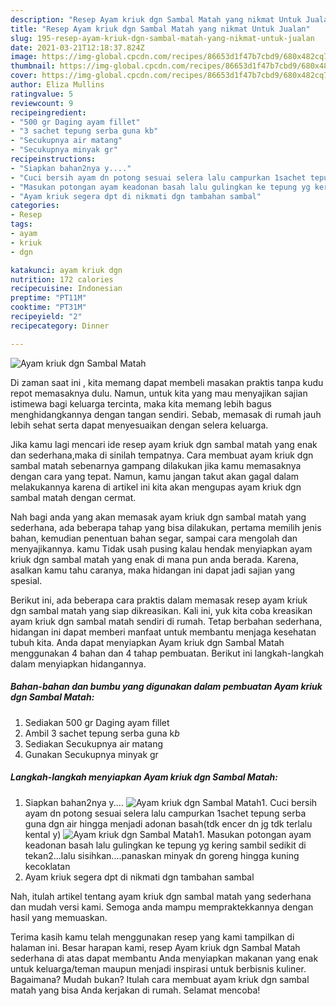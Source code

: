 ```yaml
---
description: "Resep Ayam kriuk dgn Sambal Matah yang nikmat Untuk Jualan"
title: "Resep Ayam kriuk dgn Sambal Matah yang nikmat Untuk Jualan"
slug: 195-resep-ayam-kriuk-dgn-sambal-matah-yang-nikmat-untuk-jualan
date: 2021-03-21T12:18:37.824Z
image: https://img-global.cpcdn.com/recipes/86653d1f47b7cbd9/680x482cq70/ayam-kriuk-dgn-sambal-matah-foto-resep-utama.jpg
thumbnail: https://img-global.cpcdn.com/recipes/86653d1f47b7cbd9/680x482cq70/ayam-kriuk-dgn-sambal-matah-foto-resep-utama.jpg
cover: https://img-global.cpcdn.com/recipes/86653d1f47b7cbd9/680x482cq70/ayam-kriuk-dgn-sambal-matah-foto-resep-utama.jpg
author: Eliza Mullins
ratingvalue: 5
reviewcount: 9
recipeingredient:
- "500 gr Daging ayam fillet"
- "3 sachet tepung serba guna kb"
- "Secukupnya air matang"
- "Secukupnya minyak gr"
recipeinstructions:
- "Siapkan bahan2nya y...."
- "Cuci bersih ayam dn potong sesuai selera lalu campurkan 1sachet tepung serba guna dgn air hingga menjadi adonan basah(tdk encer dn jg tdk terlalu kental y)"
- "Masukan potongan ayam keadonan basah lalu gulingkan ke tepung yg kering sambil sedikit di tekan2...lalu sisihkan....panaskan minyak dn goreng hingga kuning kecoklatan"
- "Ayam kriuk segera dpt di nikmati dgn tambahan sambal"
categories:
- Resep
tags:
- ayam
- kriuk
- dgn

katakunci: ayam kriuk dgn 
nutrition: 172 calories
recipecuisine: Indonesian
preptime: "PT11M"
cooktime: "PT31M"
recipeyield: "2"
recipecategory: Dinner

---
```



![Ayam kriuk dgn Sambal Matah](https://img-global.cpcdn.com/recipes/86653d1f47b7cbd9/680x482cq70/ayam-kriuk-dgn-sambal-matah-foto-resep-utama.jpg)

Di zaman  saat ini , kita memang dapat membeli masakan praktis tanpa kudu repot memasaknya dulu. Namun, untuk kita yang mau menyajikan sajian istimewa bagi keluarga tercinta, maka kita memang lebih bagus menghidangkannya dengan tangan sendiri. Sebab, memasak di rumah jauh lebih sehat serta dapat menyesuaikan dengan selera keluarga.

Jika kamu lagi mencari ide resep ayam kriuk dgn sambal matah yang enak dan sederhana,maka di sinilah tempatnya. Cara membuat ayam kriuk dgn sambal matah  sebenarnya gampang dilakukan jika kamu memasaknya dengan cara yang tepat. Namun, kamu jangan takut akan gagal dalam melakukannya 
karena di artikel ini kita akan mengupas ayam kriuk dgn sambal matah dengan cermat.  



Nah bagi anda yang akan memasak ayam kriuk dgn sambal matah yang sederhana, ada beberapa tahap yang bisa dilakukan, pertama memilih jenis bahan, kemudian penentuan bahan segar, sampai cara mengolah dan menyajikannya. kamu Tidak usah pusing kalau hendak menyiapkan ayam kriuk dgn sambal matah yang enak di mana pun anda berada. Karena, asalkan kamu  tahu caranya, maka hidangan ini dapat jadi sajian yang spesial.

Berikut ini, ada beberapa cara praktis  dalam memasak resep ayam kriuk dgn sambal matah yang siap dikreasikan. Kali ini, yuk kita coba kreasikan ayam kriuk dgn sambal matah sendiri di rumah. Tetap berbahan sederhana, hidangan ini dapat memberi manfaat untuk membantu menjaga kesehatan tubuh kita. Anda dapat menyiapkan Ayam kriuk dgn Sambal Matah menggunakan 4 bahan dan 4 tahap pembuatan. Berikut ini langkah-langkah dalam menyiapkan hidangannya.

<!--inarticleads1-->

##### Bahan-bahan dan bumbu yang digunakan dalam pembuatan Ayam kriuk dgn Sambal Matah:

1. Sediakan 500 gr Daging ayam fillet
1. Ambil 3 sachet tepung serba guna k*b*
1. Sediakan Secukupnya air matang
1. Gunakan Secukupnya minyak gr




<!--inarticleads2-->

##### Langkah-langkah menyiapkan Ayam kriuk dgn Sambal Matah:

1. Siapkan bahan2nya y....
<img src="https://img-global.cpcdn.com/steps/7a62018084f6f8a0/160x128cq70/ayam-kriuk-dgn-sambal-matah-langkah-memasak-1-foto.jpg" alt="Ayam kriuk dgn Sambal Matah">1. Cuci bersih ayam dn potong sesuai selera lalu campurkan 1sachet tepung serba guna dgn air hingga menjadi adonan basah(tdk encer dn jg tdk terlalu kental y)
<img src="https://img-global.cpcdn.com/steps/b212ecd22cd0c29e/160x128cq70/ayam-kriuk-dgn-sambal-matah-langkah-memasak-2-foto.jpg" alt="Ayam kriuk dgn Sambal Matah">1. Masukan potongan ayam keadonan basah lalu gulingkan ke tepung yg kering sambil sedikit di tekan2...lalu sisihkan....panaskan minyak dn goreng hingga kuning kecoklatan
1. Ayam kriuk segera dpt di nikmati dgn tambahan sambal




Nah, itulah artikel tentang  ayam kriuk dgn sambal matah  yang sederhana dan mudah versi kami. Semoga anda mampu mempraktekkannya dengan hasil yang memuaskan. 

Terima kasih kamu telah menggunakan resep yang kami tampilkan di halaman ini. Besar harapan kami, resep  Ayam kriuk dgn Sambal Matah sederhana di atas dapat membantu Anda menyiapkan makanan yang enak untuk keluarga/teman maupun menjadi inspirasi untuk berbisnis kuliner. Bagaimana? Mudah bukan? Itulah cara membuat ayam kriuk dgn sambal matah yang bisa Anda kerjakan di rumah. Selamat mencoba!

